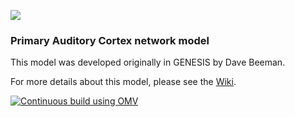 
![](http://v1.opensourcebrain.org/attachments/download/87/AC_cells_s.png)

### Primary Auditory Cortex network model 

This model was developed originally in GENESIS by Dave Beeman.

For more details about this model, please see the [Wiki](http://www.opensourcebrain.org/projects/acnet2/wiki/Wiki).

[![Continuous build using OMV](https://github.com/OpenSourceBrain/ACnet2/actions/workflows/omv-ci.yml/badge.svg)](https://github.com/OpenSourceBrain/ACnet2/actions/workflows/omv-ci.yml)
